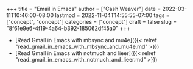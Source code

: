 +++
title = "Email in Emacs"
author = ["Cash Weaver"]
date = 2022-03-11T10:46:00-08:00
lastmod = 2022-11-04T14:55:55-07:00
tags = ["concept", "concept"]
categories = ["concept"]
draft = false
slug = "8f61e9e6-4f19-4a64-b392-185062df45a0"
+++

-   [Read Gmail in Emacs with mbsync and mu4e]({{< relref "read_gmail_in_emacs_with_mbsync_and_mu4e.md" >}})
-   [Read Gmail in Emacs with notmuch and lieer]({{< relref "read_gmail_in_emacs_with_notmuch_and_lieer.md" >}})
